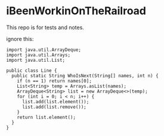 # iBeenWorkinOnTheRailroad


This repo is for tests and notes.

ignore this:  
```
import java.util.ArrayDeque;
import java.util.Arrays;
import java.util.List;

public class Line {
  public static String WhoIsNext(String[] names, int n) {
    if (n == 1) return names[0];
    List<String> temp = Arrays.asList(names);
    ArrayDeque<String> list = new ArrayDeque<>(temp);
    for (int i = 0; i < n; i++) {
      list.add(list.element());
      list.add(list.remove());
    }
    return list.element();
  }
}
```
